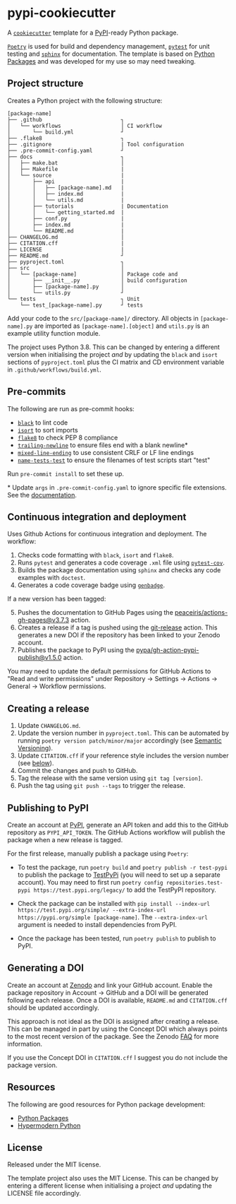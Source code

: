 # pypi-cookiecutter

A [`cookiecutter`](https://github.com/cookiecutter/cookiecutter) template for a [PyPI](https://pypi.org/)-ready Python package.

[`Poetry`](https://python-poetry.org/) is used for build and dependency management, [`pytest`](https://github.com/pytest-dev/pytest) for unit testing and [`sphinx`](https://www.sphinx-doc.org) for documentation. The template is based on [Python Packages](https://py-pkgs.org/) and was developed for my use so may need tweaking.

## Project structure

Creates a Python project with the following structure:

```
[package-name]
├── .github                         ┐
│   └── workflows                   │ CI workflow
│       └── build.yml               ┘
├── .flake8                         ┐
├── .gitignore                      | Tool configuration
├── .pre-commit-config.yaml         ┘
├── docs                            ┐
│   ├── make.bat                    │
│   ├── Makefile                    |
│   └── source                      |
│       ├── api                     |
│       │   ├── [package-name].md   |
│       │   ├── index.md            |
│       │   └── utils.md            |
│       ├── tutorials               | Documentation
│       │   └── getting_started.md  |
│       ├── conf.py                 |
│       ├── index.md                |
│       └── README.md               |
├── CHANGELOG.md                    │
├── CITATION.cff                    |
├── LICENSE                         |
├── README.md                       ┘
├── pyproject.toml                  ┐ 
├── src                             │
│   └── [package-name]              │ Package code and
│       ├── __init__.py             │ build configuration
│       ├── [package-name].py       │
│       └── utils.py                ┘
└── tests                           ┐ Unit
    └── test_[package-name].py      ┘ tests
```

Add your code to the `src/[package-name]/` directory. All objects in `[package-name].py` are imported as `[package-name].[object]` and `utils.py` is an example utility function module.

The project uses Python 3.8. This can be changed by entering a different version when initialising the project *and* by updating the `black` and `isort` sections of `pyproject.toml` plus the CI matrix and CD environment variable in `.github/workflows/build.yml`.

## Pre-commits

The following are run as pre-commit hooks:

* [`black`](https://github.com/psf/black) to lint code
* [`isort`](https://github.com/PyCQA/isort) to sort imports
* [`flake8`](https://github.com/PyCQA/flake8) to check PEP 8 compliance
* [`trailing-newline`](https://github.com/philipdarke/trailing-newline) to ensure files end with a blank newline*
* [`mixed-line-ending`](https://github.com/pre-commit/pre-commit-hooks) to use consistent CRLF or LF line endings
* [`name-tests-test`](https://github.com/pre-commit/pre-commit-hooks) to ensure the filenames of test scripts start "test"

Run `pre-commit install` to set these up.

\* Update `args` in `.pre-commit-config.yaml` to ignore specific file extensions. See the [documentation](https://github.com/philipdarke/trailing-newline).

## Continuous integration and deployment

Uses Github Actions for continuous integration and deployment. The workflow:

1. Checks code formatting with `black`, `isort` and `flake8`.
2. Runs `pytest` and generates a code coverage `.xml` file using [`pytest-cov`](https://github.com/pytest-dev/pytest-cov).
3. Builds the package documentation using `sphinx` and checks any code examples with `doctest`.
4. Generates a code coverage badge using [`genbadge`](https://github.com/smarie/python-genbadge/).

If a new version has been tagged:

5. Pushes the documentation to GitHub Pages using the [peaceiris/actions-gh-pages@v3.7.3](https://github.com/peaceiris/actions-gh-pages) action.
6. Creates a release if a tag is pushed using the [git-release](https://github.com/marketplace/actions/git-release) action. This generates a new DOI if the repository has been linked to your Zenodo account.
7. Publishes the package to PyPI using the [pypa/gh-action-pypi-publish@v1.5.0](https://github.com/pypa/gh-action-pypi-publish) action.

You may need to update the default permissions for GitHub Actions to "Read and write permissions" under Repository -> Settings -> Actions -> General -> Workflow permissions.

## Creating a release

1. Update `CHANGELOG.md`.
2. Update the version number in `pyproject.toml`. This can be automated by running `poetry version patch/minor/major` accordingly (see [Semantic Versioning](https://semver.org/)).
3. Update `CITATION.cff` if your reference style includes the version number (see [below](#generating-a-doi)).
4. Commit the changes and push to GitHub.
5. Tag the release with the same version using `git tag [version]`.
6. Push the tag using `git push --tags` to trigger the release.

## Publishing to PyPI

Create an account at [PyPI](https://pypi.org/), generate an API token and add this to the GitHub repository as `PYPI_API_TOKEN`. The GitHub Actions workflow will publish the package when a new release is tagged.

For the first release, manually publish a package using `Poetry`:

* To test the package, run `poetry build` and `poetry publish -r test-pypi` to publish the package to [TestPyPi](https://test.pypi.org/) (you will need to set up a separate account). You may need to first run `poetry config repositories.test-pypi https://test.pypi.org/legacy/` to add the TestPyPI repository.

* Check the package can be installed with `pip install --index-url https://test.pypi.org/simple/ --extra-index-url https://pypi.org/simple [package-name]`. The `--extra-index-url` argument is needed to install dependencies from PyPI.

* Once the package has been tested, run `poetry publish` to publish to PyPI.

## Generating a DOI

Create an account at [Zenodo](https://zenodo.org/) and link your GitHub account. Enable the package repository in Account -> GitHub and a DOI will be generated following each release. Once a DOI is available, `README.md` and `CITATION.cff` should be updated accordingly.

This approach is not ideal as the DOI is assigned after creating a release. This can be managed in part by using the Concept DOI which always points to the most recent version of the package. See the Zenodo [FAQ](https://help.zenodo.org/#versioning) for more information.

If you use the Concept DOI in `CITATION.cff` I suggest you do not include the package version.

## Resources

The following are good resources for Python package development:

* [Python Packages](https://py-pkgs.org/)
* [Hypermodern Python](https://cjolowicz.github.io/posts/hypermodern-python-01-setup/)

## License

Released under the MIT license.

The template project also uses the MIT License. This can be changed by entering a different license when initialising a project *and* updating the LICENSE file accordingly.
